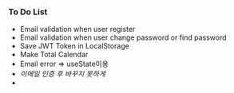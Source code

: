 ### To Do List

- Email validation when user register
- Email validation when user change password or find password
- Save JWT Token in LocalStorage
- Make Total Calendar
- Email error => useState이용
- *이메일 인증 후 바꾸지 못하게*
- 